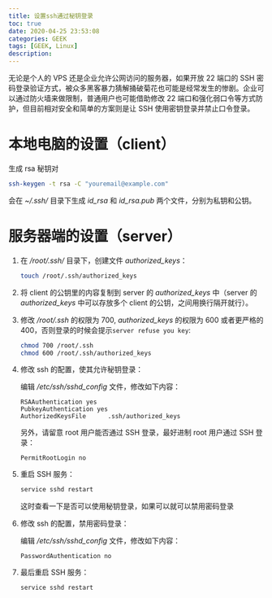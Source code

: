 ```yaml
---
title: 设置ssh通过秘钥登录
toc: true
date: 2020-04-25 23:53:08
categories: GEEK
tags: [GEEK, Linux]
description:
---
```


无论是个人的 VPS 还是企业允许公网访问的服务器，如果开放 22 端口的 SSH 密码登录验证方式，被众多黑客暴力猜解捅破菊花也可能是经常发生的惨剧。企业可以通过防火墙来做限制，普通用户也可能借助修改 22 端口和强化弱口令等方式防护，但目前相对安全和简单的方案则是让 SSH 使用密钥登录并禁止口令登录。

<!--more-->

# 本地电脑的设置（client）

生成 rsa 秘钥对

~~~bash
ssh-keygen -t rsa -C "youremail@example.com"
~~~

会在 *~/.ssh/* 目录下生成 *id_rsa* 和 *id_rsa.pub* 两个文件，分别为私钥和公钥。

# 服务器端的设置（server）

1. 在 */root/.ssh/* 目录下，创建文件 *authorized_keys*：

   ~~~bash
   touch /root/.ssh/authorized_keys
   ~~~

2. 将 client 的公钥里的内容复制到 server 的 *authorized_keys* 中（server 的 *authorized_keys* 中可以存放多个 client 的公钥，之间用换行隔开就行）。

3. 修改 */root/.ssh* 的权限为 700, *authorized_keys* 的权限为 600 或者更严格的 400，否则登录的时候会提示`server refuse you key`:

   ~~~bash
   chmod 700 /root/.ssh
   chmod 600 /root/.ssh/authorized_keys
   ~~~

4. 修改 ssh 的配置，使其允许秘钥登录：

   编辑 */etc/ssh/sshd_config* 文件，修改如下内容：

   ~~~
   RSAAuthentication yes
   PubkeyAuthentication yes
   AuthorizedKeysFile      .ssh/authorized_keys
   ~~~

   另外，请留意 root 用户能否通过 SSH 登录，最好进制 root 用户通过 SSH 登录：

   ```
   PermitRootLogin no
   ```

5. 重启 SSH 服务：

   ```bash
   service sshd restart
   ```

   这时查看一下是否可以使用秘钥登录，如果可以就可以禁用密码登录

6. 修改 ssh 的配置，禁用密码登录：

   编辑 */etc/ssh/sshd_config* 文件，修改如下内容：

   ~~~
   PasswordAuthentication no
   ~~~

7. 最后重启 SSH 服务：

   ~~~bash
   service sshd restart
   ~~~

   